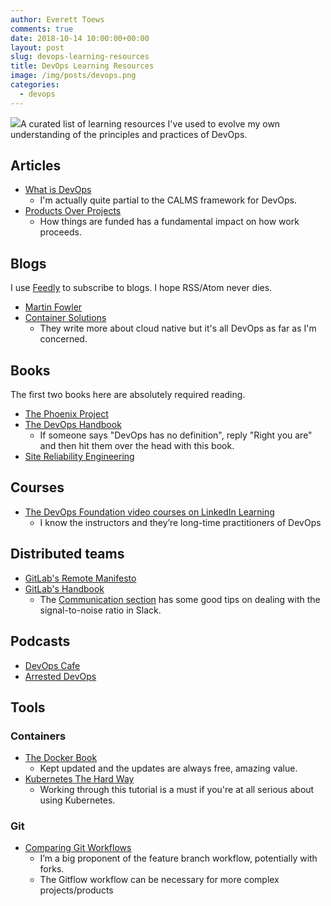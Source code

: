 ```yaml
---
author: Everett Toews
comments: true
date: 2018-10-14 10:00:00+00:00
layout: post
slug: devops-learning-resources
title: DevOps Learning Resources
image: /img/posts/devops.png
categories:
  - devops
---
```

<img class="img-right" src="{{ page.image }}"/>A curated list of learning resources I've used to evolve my own understanding of the principles and practices of DevOps.

<!--more-->

## Articles

* [What is DevOps](https://www.atlassian.com/devops)
  * I'm actually quite partial to the CALMS framework for DevOps.
* [Products Over Projects](https://martinfowler.com/articles/products-over-projects.html)
  * How things are funded has a fundamental impact on how work proceeds.

## Blogs

I use [Feedly](https://feedly.com/) to subscribe to blogs. I hope RSS/Atom never dies.

* [Martin Fowler](https://martinfowler.com/)
* [Container Solutions](https://container-solutions.com/blog/)
  * They write more about cloud native but it's all DevOps as far as I'm concerned.

## Books

The first two books here are absolutely required reading.

* [The Phoenix Project](https://itrevolution.com/book/the-phoenix-project/)
* [The DevOps Handbook](https://itrevolution.com/book/the-devops-handbook/)
  * If someone says "DevOps has no definition", reply "Right you are" and then hit them over the head with this book.
* [Site Reliability Engineering](https://landing.google.com/sre/book.html)

## Courses

* [The DevOps Foundation video courses on LinkedIn Learning](https://www.linkedin.com/learning/devops-foundations)
  * I know the instructors and they’re long-time practitioners of DevOps

## Distributed teams

* [GitLab's Remote Manifesto](https://about.gitlab.com/2015/04/08/the-remote-manifesto/)
* [GitLab's Handbook](https://about.gitlab.com/handbook/)
  * The [Communication section](https://about.gitlab.com/handbook/communication) has some good tips on dealing with the signal-to-noise ratio in Slack.

## Podcasts

* [DevOps Cafe](http://devopscafe.org/)
* [Arrested DevOps](https://www.arresteddevops.com/)

## Tools

### Containers

* [The Docker Book](https://dockerbook.com/)
  * Kept updated and the updates are always free, amazing value.
* [Kubernetes The Hard Way](https://github.com/kelseyhightower/kubernetes-the-hard-way)
  * Working through this tutorial is a must if you're at all serious about using Kubernetes.

### Git

* [Comparing Git Workflows](https://www.atlassian.com/git/tutorials/comparing-workflows)
  * I’m a big proponent of the feature branch workflow, potentially with forks.
  * The Gitflow workflow can be necessary for more complex projects/products
